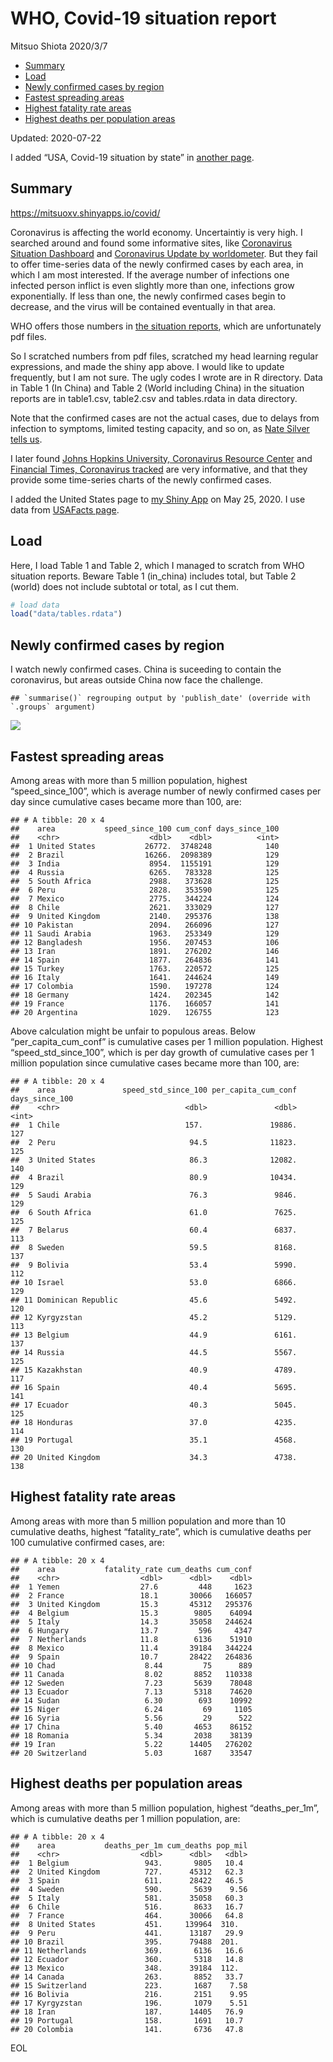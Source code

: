 WHO, Covid-19 situation report
================
Mitsuo Shiota
2020/3/7

  - [Summary](#summary)
  - [Load](#load)
  - [Newly confirmed cases by region](#newly-confirmed-cases-by-region)
  - [Fastest spreading areas](#fastest-spreading-areas)
  - [Highest fatality rate areas](#highest-fatality-rate-areas)
  - [Highest deaths per population
    areas](#highest-deaths-per-population-areas)

Updated: 2020-07-22

I added “USA, Covid-19 situation by state” in [another page](USA.md).

## Summary

<https://mitsuoxv.shinyapps.io/covid/>

Coronavirus is affecting the world economy. Uncertaintiy is very high. I
searched around and found some informative sites, like [Coronavirus
Situation
Dashboard](https://who.maps.arcgis.com/apps/opsdashboard/index.html#/c88e37cfc43b4ed3baf977d77e4a0667)
and [Coronavirus Update by
worldometer](https://www.worldometers.info/coronavirus/). But they fail
to offer time-series data of the newly confirmed cases by each area, in
which I am most interested. If the average number of infections one
infected person inflict is even slightly more than one, infections grow
exponentially. If less than one, the newly confirmed cases begin to
decrease, and the virus will be contained eventually in that area.

WHO offers those numbers in [the situation
reports](https://www.who.int/emergencies/diseases/novel-coronavirus-2019/situation-reports/),
which are unfortunately pdf files.

So I scratched numbers from pdf files, scratched my head learning
regular expressions, and made the shiny app above. I would like to
update frequently, but I am not sure. The ugly codes I wrote are in R
directory. Data in Table 1 (In China) and Table 2 (World including
China) in the situation reports are in table1.csv, table2.csv and
tables.rdata in data directory.

Note that the confirmed cases are not the actual cases, due to delays
from infection to symptoms, limited testing capacity, and so on, as
[Nate Silver tells
us](https://fivethirtyeight.com/features/coronavirus-case-counts-are-meaningless/).

I later found [Johns Hopkins University, Coronavirus Resource
Center](https://coronavirus.jhu.edu/) and [Financial Times, Coronavirus
tracked](https://www.ft.com/content/a26fbf7e-48f8-11ea-aeb3-955839e06441)
are very informative, and that they provide some time-series charts of
the newly confirmed cases.

I added the United States page to [my Shiny
App](https://mitsuoxv.shinyapps.io/covid/) on May 25, 2020. I use data
from [USAFacts
page](https://usafacts.org/visualizations/coronavirus-covid-19-spread-map/).

## Load

Here, I load Table 1 and Table 2, which I managed to scratch from WHO
situation reports. Beware Table 1 (in\_china) includes total, but Table
2 (world) does not include subtotal or total, as I cut them.

``` r
# load data
load("data/tables.rdata")
```

## Newly confirmed cases by region

I watch newly confirmed cases. China is suceeding to contain the
coronavirus, but areas outside China now face the challenge.

    ## `summarise()` regrouping output by 'publish_date' (override with `.groups` argument)

![](README_files/figure-gfm/chart-1.png)<!-- -->

## Fastest spreading areas

Among areas with more than 5 million population, highest
“speed\_since\_100”, which is average number of newly confirmed cases
per day since cumulative cases became more than 100, are:

    ## # A tibble: 20 x 4
    ##    area           speed_since_100 cum_conf days_since_100
    ##    <chr>                    <dbl>    <dbl>          <int>
    ##  1 United States           26772.  3748248            140
    ##  2 Brazil                  16266.  2098389            129
    ##  3 India                    8954.  1155191            129
    ##  4 Russia                   6265.   783328            125
    ##  5 South Africa             2988.   373628            125
    ##  6 Peru                     2828.   353590            125
    ##  7 Mexico                   2775.   344224            124
    ##  8 Chile                    2621.   333029            127
    ##  9 United Kingdom           2140.   295376            138
    ## 10 Pakistan                 2094.   266096            127
    ## 11 Saudi Arabia             1963.   253349            129
    ## 12 Bangladesh               1956.   207453            106
    ## 13 Iran                     1891.   276202            146
    ## 14 Spain                    1877.   264836            141
    ## 15 Turkey                   1763.   220572            125
    ## 16 Italy                    1641.   244624            149
    ## 17 Colombia                 1590.   197278            124
    ## 18 Germany                  1424.   202345            142
    ## 19 France                   1176.   166057            141
    ## 20 Argentina                1029.   126755            123

Above calculation might be unfair to populous areas. Below
“per\_capita\_cum\_conf” is cumulative cases per 1 million population.
Highest “speed\_std\_since\_100”, which is per day growth of cumulative
cases per 1 million population since cumulative cases became more than
100, are:

    ## # A tibble: 20 x 4
    ##    area               speed_std_since_100 per_capita_cum_conf days_since_100
    ##    <chr>                            <dbl>               <dbl>          <int>
    ##  1 Chile                            157.               19886.            127
    ##  2 Peru                              94.5              11823.            125
    ##  3 United States                     86.3              12082.            140
    ##  4 Brazil                            80.9              10434.            129
    ##  5 Saudi Arabia                      76.3               9846.            129
    ##  6 South Africa                      61.0               7625.            125
    ##  7 Belarus                           60.4               6837.            113
    ##  8 Sweden                            59.5               8168.            137
    ##  9 Bolivia                           53.4               5990.            112
    ## 10 Israel                            53.0               6866.            129
    ## 11 Dominican Republic                45.6               5492.            120
    ## 12 Kyrgyzstan                        45.2               5129.            113
    ## 13 Belgium                           44.9               6161.            137
    ## 14 Russia                            44.5               5567.            125
    ## 15 Kazakhstan                        40.9               4789.            117
    ## 16 Spain                             40.4               5695.            141
    ## 17 Ecuador                           40.3               5045.            125
    ## 18 Honduras                          37.0               4235.            114
    ## 19 Portugal                          35.1               4568.            130
    ## 20 United Kingdom                    34.3               4738.            138

## Highest fatality rate areas

Among areas with more than 5 million population and more than 10
cumulative deaths, highest “fatality\_rate”, which is cumulative deaths
per 100 cumulative confirmed cases, are:

    ## # A tibble: 20 x 4
    ##    area           fatality_rate cum_deaths cum_conf
    ##    <chr>                  <dbl>      <dbl>    <dbl>
    ##  1 Yemen                  27.6         448     1623
    ##  2 France                 18.1       30066   166057
    ##  3 United Kingdom         15.3       45312   295376
    ##  4 Belgium                15.3        9805    64094
    ##  5 Italy                  14.3       35058   244624
    ##  6 Hungary                13.7         596     4347
    ##  7 Netherlands            11.8        6136    51910
    ##  8 Mexico                 11.4       39184   344224
    ##  9 Spain                  10.7       28422   264836
    ## 10 Chad                    8.44         75      889
    ## 11 Canada                  8.02       8852   110338
    ## 12 Sweden                  7.23       5639    78048
    ## 13 Ecuador                 7.13       5318    74620
    ## 14 Sudan                   6.30        693    10992
    ## 15 Niger                   6.24         69     1105
    ## 16 Syria                   5.56         29      522
    ## 17 China                   5.40       4653    86152
    ## 18 Romania                 5.34       2038    38139
    ## 19 Iran                    5.22      14405   276202
    ## 20 Switzerland             5.03       1687    33547

## Highest deaths per population areas

Among areas with more than 5 million population, highest
“deaths\_per\_1m”, which is cumulative deaths per 1 million
population, are:

    ## # A tibble: 20 x 4
    ##    area           deaths_per_1m cum_deaths pop_mil
    ##    <chr>                  <dbl>      <dbl>   <dbl>
    ##  1 Belgium                 943.       9805   10.4 
    ##  2 United Kingdom          727.      45312   62.3 
    ##  3 Spain                   611.      28422   46.5 
    ##  4 Sweden                  590.       5639    9.56
    ##  5 Italy                   581.      35058   60.3 
    ##  6 Chile                   516.       8633   16.7 
    ##  7 France                  464.      30066   64.8 
    ##  8 United States           451.     139964  310.  
    ##  9 Peru                    441.      13187   29.9 
    ## 10 Brazil                  395.      79488  201.  
    ## 11 Netherlands             369.       6136   16.6 
    ## 12 Ecuador                 360.       5318   14.8 
    ## 13 Mexico                  348.      39184  112.  
    ## 14 Canada                  263.       8852   33.7 
    ## 15 Switzerland             223.       1687    7.58
    ## 16 Bolivia                 216.       2151    9.95
    ## 17 Kyrgyzstan              196.       1079    5.51
    ## 18 Iran                    187.      14405   76.9 
    ## 19 Portugal                158.       1691   10.7 
    ## 20 Colombia                141.       6736   47.8

EOL

